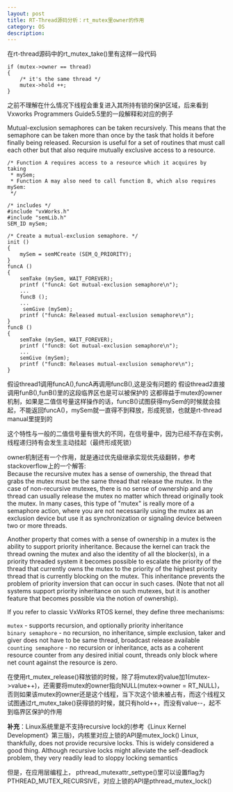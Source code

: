 ```yaml
---
layout: post
title: RT-Thread源码分析：rt_mutex里owner的作用
category: OS 
description: 
---
```


在rt-thread源码中的rt_mutex_take()里有这样一段代码

    if (mutex->owner == thread)  
    {  
        /* it's the same thread */  
        mutex->hold ++;  
    } 

 之前不理解在什么情况下线程会重复进入其所持有锁的保护区域，后来看到Vxworks Programmers Guide5.5里的一段解释和对应的例子
 
Mutual-exclusion semaphores can be taken recursively. This means that the semaphore can be taken more than once by the task that holds it before finally being released. Recursion is useful for a set of routines that must call each other but that also require mutually exclusive access to a resource.

    /* Function A requires access to a resource which it acquires by taking  
     * mySem;   
     * Function A may also need to call function B, which also requires mySem:  
     */   
       
    /* includes */   
    #include "vxWorks.h"   
    #include "semLib.h"   
    SEM_ID mySem;   
       
    /* Create a mutual-exclusion semaphore. */   
    init ()   
    {   
        mySem = semMCreate (SEM_Q_PRIORITY);   
    }   
    funcA ()   
    {   
        semTake (mySem, WAIT_FOREVER);   
        printf ("funcA: Got mutual-exclusion semaphore\n");   
        ...    
        funcB ();   
        ...   
         semGive (mySem);   
        printf ("funcA: Released mutual-exclusion semaphore\n");   
    }   
    funcB ()   
    {   
        semTake (mySem, WAIT_FOREVER);   
        printf ("funcB: Got mutual-exclusion semaphore\n");   
        ...    
        semGive (mySem);   
        printf ("funcB: Releases mutual-exclusion semaphore\n");   
    }  

假设thread1调用funcA(),funcA再调用funcB(),这是没有问题的
假设thread2直接调用funB(),funB()里的这段临界区也是可以被保护的
这都得益于mutex的owner机制，如果是二值信号量这样操作的话，funcB()试图获得mySem的时候就会挂起，不能返回funcA()，mySem就一直得不到释放，形成死锁，也就是rt-thread manual里提到的
 
这个特性与一般的二值信号量有很大的不同，在信号量中，因为已经不存在实例，线程递归持有会发生主动挂起（最终形成死锁）
 
owner机制还有一个作用，就是通过优先级继承实现优先级翻转，参考stackoverflow上的一个解答:<br />
Because the recursive mutex has a sense of ownership, the thread that grabs the mutex must be the same thread that release the mutex. In the case of non-recursive mutexes, there is no sense of ownership and any thread can usually release the mutex no matter which thread originally took the mutex. In many cases, this type of "mutex" is really more of a semaphore action, where you are not necessarily using the mutex as an exclusion device but use it as synchronization or signaling device between two or more threads.

Another property that comes with a sense of ownership in a mutex is the ability to support priority inheritance. Because the kernel can track the thread owning the mutex and also the identity of all the blocker(s), in a priority threaded system it becomes possible to escalate the priority of the thread that currently owns the mutex to the priority of the highest priority thread that is currently blocking on the mutex. This inheritance prevents the problem of priority inversion that can occur in such cases. (Note that not all systems support priority inheritance on such mutexes, but it is another feature that becomes possible via the notion of ownership).

If you refer to classic VxWorks RTOS kernel, they define three mechanisms:

`mutex` - supports recursion, and optionally priority inheritance<br />
`binary semaphore` - no recursion, no inheritance, simple exclusion, taker and giver does not have to be same thread, broadcast release available<br />
`counting semaphore` - no recursion or inheritance, acts as a coherent resource counter from any desired initial count, threads only block where net count against the resource is zero.<br />
 
在使用rt_mutex_release()释放锁的时候，除了将mutex的value加1(mutex->value++)，还需要将mutex的owner指向NULL(mutex->owner = RT_NULL)，否则如果该mutex的owner还是这个线程，当下次这个锁未被占有，而这个线程又试图通过rt_mutex_take()获得锁的时候，就只有hold++，而没有value--，起不到临界区保护的作用

**补充**：Linux系统里是不支持recursive lock的(参考《Linux Kernel Development》第三版)，内核里对应上锁的API是mutex_lock()
Linux, thankfully, does not provide recursive locks. This is widely considered a good thing. Although recursive locks might alleviate the self-deadlock problem, they very readily lead to sloppy locking semantics
 
但是，在应用层编程上， pthread_mutexattr_settype()里可以设置flag为PTHREAD_MUTEX_RECURSIVE，对应上锁的API是pthread_mutex_lock()
